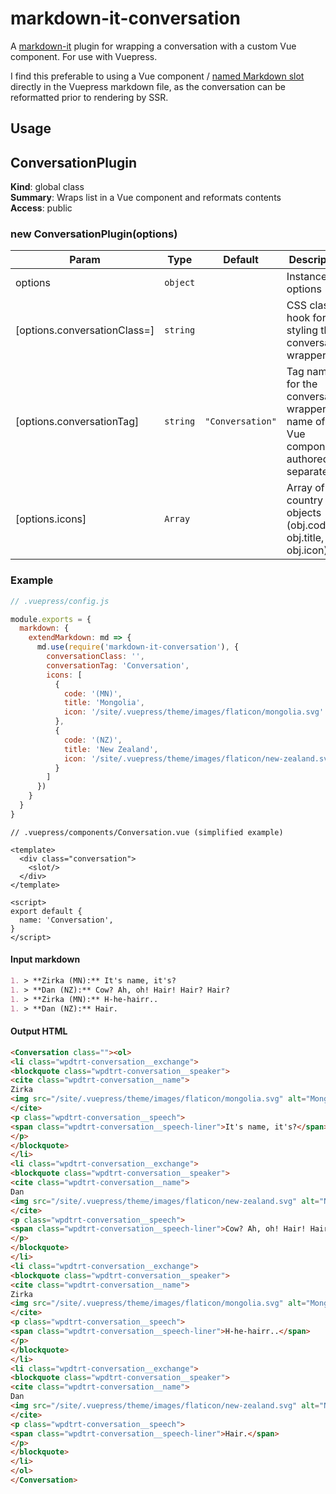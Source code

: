 # markdown-it-conversation

A [markdown-it](https://github.com/markdown-it/markdown-it) plugin for wrapping a conversation with a custom Vue component. For use with Vuepress.

I find this preferable to using a Vue component / [named Markdown slot](https://vuepress.vuejs.org/guide/markdown-slot.html) directly in the Vuepress markdown file, as the conversation can be reformatted prior to rendering by SSR.

## Usage

<a name="ConversationPlugin"></a>

## ConversationPlugin
**Kind**: global class  
**Summary**: Wraps list in a Vue component and reformats contents  
**Access**: public  
<a name="new_ConversationPlugin_new"></a>

### new ConversationPlugin(options)

| Param | Type | Default | Description |
| --- | --- | --- | --- |
| options | <code>object</code> |  | Instance options |
| [options.conversationClass=] | <code>string</code> |  | CSS class hook for styling the conversation wrapper |
| [options.conversationTag] | <code>string</code> | <code>&quot;Conversation&quot;</code> | Tag name for the conversation wrapper (or name of the Vue component, authored separately) |
| [options.icons] | <code>Array</code> |  | Array of country icon objects (obj.code, obj.title, obj.icon) |


### Example

```js
// .vuepress/config.js

module.exports = {
  markdown: {
    extendMarkdown: md => {
      md.use(require('markdown-it-conversation'), {
        conversationClass: '',
        conversationTag: 'Conversation',
        icons: [
          {
            code: '(MN)',
            title: 'Mongolia',
            icon: '/site/.vuepress/theme/images/flaticon/mongolia.svg'
          },
          {
            code: '(NZ)',
            title: 'New Zealand',
            icon: '/site/.vuepress/theme/images/flaticon/new-zealand.svg'
          }
        ]
      })
    }
  }
}
```

```vue
// .vuepress/components/Conversation.vue (simplified example)

<template>
  <div class="conversation">
    <slot/>
  </div>
</template>

<script>
export default {
  name: 'Conversation',
}
</script>
```

#### Input markdown

```md
1. > **Zirka (MN):** It's name, it's?
1. > **Dan (NZ):** Cow? Ah, oh! Hair! Hair? Hair?
1. > **Zirka (MN):** H-he-hairr..
1. > **Dan (NZ):** Hair.
```

#### Output HTML

```html
<Conversation class=""><ol>
<li class="wpdtrt-conversation__exchange">
<blockquote class="wpdtrt-conversation__speaker">
<cite class="wpdtrt-conversation__name">
Zirka
<img src="/site/.vuepress/theme/images/flaticon/mongolia.svg" alt="Mongolia.">
</cite>
<p class="wpdtrt-conversation__speech">
<span class="wpdtrt-conversation__speech-liner">It's name, it's?</span>
</p>
</blockquote>
</li>
<li class="wpdtrt-conversation__exchange">
<blockquote class="wpdtrt-conversation__speaker">
<cite class="wpdtrt-conversation__name">
Dan
<img src="/site/.vuepress/theme/images/flaticon/new-zealand.svg" alt="New Zealand.">
</cite>
<p class="wpdtrt-conversation__speech">
<span class="wpdtrt-conversation__speech-liner">Cow? Ah, oh! Hair! Hair? Hair?</span>
</p>
</blockquote>
</li>
<li class="wpdtrt-conversation__exchange">
<blockquote class="wpdtrt-conversation__speaker">
<cite class="wpdtrt-conversation__name">
Zirka
<img src="/site/.vuepress/theme/images/flaticon/mongolia.svg" alt="Mongolia.">
</cite>
<p class="wpdtrt-conversation__speech">
<span class="wpdtrt-conversation__speech-liner">H-he-hairr..</span>
</p>
</blockquote>
</li>
<li class="wpdtrt-conversation__exchange">
<blockquote class="wpdtrt-conversation__speaker">
<cite class="wpdtrt-conversation__name">
Dan
<img src="/site/.vuepress/theme/images/flaticon/new-zealand.svg" alt="New Zealand.">
</cite>
<p class="wpdtrt-conversation__speech">
<span class="wpdtrt-conversation__speech-liner">Hair.</span>
</p>
</blockquote>
</li>
</ol>
</Conversation>
```
